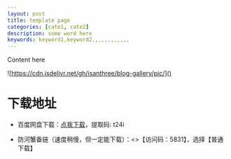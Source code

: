 ```yaml
---
layout: post
title: template page
categories: [cate1, cate2]
description: some word here
keywords: keyword1,keyword2,,,,,,,,,,,,
---
```


Content here

![https://cdn.jsdelivr.net/gh/isanthree/blog-gallery/pic/]()

# 下载地址

- 百度网盘下载：[点我下载](https://pan.baidu.com/s/1DeOdm0g8fPkc71Aw9QzPNw?pwd=t24i)，提取码: t24i

- 防河蟹备链（速度稍慢，但一定能下载）：<>【访问码：5831】，选择【普通下载】
